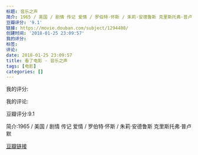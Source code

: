 ```yaml
---
标题: 音乐之声
简介: 1965 / 美国 / 剧情 传记 爱情 / 罗伯特·怀斯 / 朱莉·安德鲁斯 克里斯托弗·普卢默
豆瓣评分: '9.1'
链接: https://movie.douban.com/subject/1294408/
创建时间: '2018-01-25 23:09:57'
我的评分:
标签:
评论:
date: 2018-01-25 23:09:57
title: 看了电影 - 音乐之声
tags: [电影]
categories: []
---
```


我的评分:

我的评论:

豆瓣评分:9.1

简介:1965 / 美国 / 剧情 传记 爱情 / 罗伯特·怀斯 / 朱莉·安德鲁斯 克里斯托弗·普卢默

[豆瓣链接](https://movie.douban.com/subject/1294408/)

